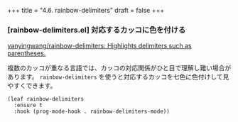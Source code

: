 +++
title = "4.6. rainbow-delimiters"
draft = false
+++
### [rainbow-delimiters.el] 対応するカッコに色を付ける

[yanyingwang/rainbow-delimiters: Highlights delimiters such as parentheses.](https://github.com/Fanael/rainbow-delimiters) 

複数のカッコが重なる言語では、カッコの対応関係がひと目で理解し難い場合があります。
`rainbow-delimiters` を使うと対応するカッコを七色に色付けして見やすくできます。

```elisp
(leaf rainbow-delimiters
  :ensure t
  :hook (prog-mode-hook . rainbow-delimiters-mode))
```
